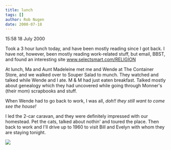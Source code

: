 ```yaml
---
title: lunch
tags: []
author: Rob Nugen
date: 2000-07-18
---
```


<p class=date>15:58 18 July 2000</p>

<p>Took a 3 hour lunch today, and have been mostly reading since I got back.  I have not, however, been mostly reading work-related stuff, but email, BBST, and found an interesting site <a href="https://www.selectsmart.com/RELIGION">www.selectsmart.com/RELIGION</a>

<p>At lunch, Ma and Aunt Madeleine met me and Wende at The Container Store, and we walked over to Souper Salad to munch.   They watched and talked while Wende and I ate.  M & M had just eaten breakfast.  Talked mostly about genealogy which they had uncovered while going through Monner's (their mom) scrapbooks and stuff.   

<p>When Wende had to go back to work, I was all, <em>doh!!  they still want to come see the house!</em>

<p>I led the 2-car caravan, and they were definitely impressed with our homestead. Pet the cats, talked about nothin' and toured the place.  Then back to work and I'll drive up to 1960 to visit Bill and Evelyn with whom they are staying tonight.

<p><img src="/images/rob/wL-ROB.gif">

